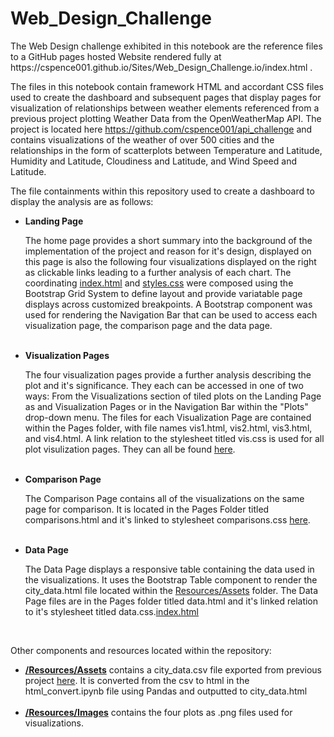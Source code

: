 # Web_Design_Challenge

<p>The Web Design challenge exhibited in this notebook are the reference files to a GitHub pages hosted Website rendered fully at https://cspence001.github.io/Sites/Web_Design_Challenge.io/index.html .

The files in this notebook contain framework HTML and accordant CSS files used to create the dashboard and subsequent pages that display pages for visualization of relationships between weather elements referenced from a previous project plotting Weather Data from the OpenWeatherMap API. The project is located here https://github.com/cspence001/api_challenge and contains visualizations of the weather of over 500 cities and the relationships in the form of scatterplots between Temperature and Latitude, Humidity and Latitude, Cloudiness and Latitude, and Wind Speed and Latitude.

The file containments within this repository used to create a dashboard to display the analysis are as follows:</p>

<ul>
    <li> <b>Landing Page</b><p>The home page provides a short summary into the background of the implementation of the project and reason for it's design, displayed on this page is also the following four visualizations displayed on the right as clickable links leading to a further analysis of each chart. The coordinating <a href="cspence001/Web_Design_Challenge/index.html">index.html</a> and <a href="cspence001/Web_Design_Challenge/styles.css">styles.css</a> were composed using the Bootstrap Grid System to define layout and provide variatable page displays across customized breakpoints. A Bootstrap component was used for rendering the Navigation Bar that can be used to access each visualization page, the comparison page and the data page.</p></li>
<br>  
    <li> <b>Visualization Pages</b><p>The four visualization pages provide a further analysis describing the plot and it's significance. They each can be accessed in one of two ways: From the Visualizations section of tiled plots on the Landing Page as and Visualization Pages or in the Navigation Bar within the "Plots" drop-down menu. The files for each Visualization Page are contained within the Pages folder, with file names vis1.html, vis2.html, vis3.html, and vis4.html. A link relation to the stylesheet titled vis.css is used for all plot visulization pages. They can all be found <a href="cspence001/Web_Design_Challenge/Pages/">here</a>.</p></li>
<br>  
    <li> <b>Comparison Page</b><p>The Comparison Page contains all of the visualizations on the same page for comparison. It is located in the Pages Folder titled comparisons.html and it's linked to stylesheet comparisons.css <a href="cspence001/Web_Design_Challenge/Pages/">here</a>.</p></li>
<br>   
     <li> <b>Data Page</b><p>The Data Page displays a responsive table containing the data used in the visualizations. It uses the Bootstrap Table component to render the city_data.html file located within the <a href="cspence001/Web_Design_Challenge/Resources/Assets/">Resources/Assets</a> folder. The Data Page files are in the Pages folder titled data.html and it's linked relation to it's stylesheet titled data.css.<a href="cspence001/Web_Design_Challenge/Pages/">index.html</a></p></li>
<br>
</ul>

Other components and resources located within the repository:

<ul>
    <li><b><a href="cspence001/Web_Design_Challenge/Resources/Assets/">/Resources/Assets</a></b> contains a city_data.csv file exported from previous project <a href="https://github.com/cspence001/api_challenge">here</a>. It is converted from the csv to html in the html_convert.ipynb file using Pandas and outputted to city_data.html </li>
<br>
    <li><b><a href="cspence001/Web_Design_Challenge/Resources/Images/">/Resources/Images</a></b> contains the four plots as .png files used for visualizations.</li>
    
<ul>
    
    
    
    
    

